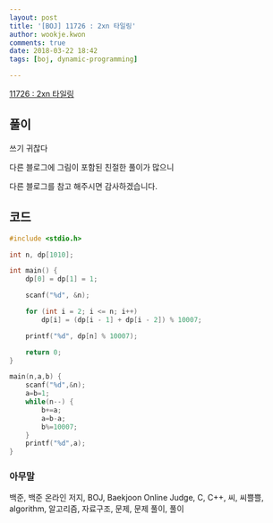 ```yaml
---
layout: post
title: '[BOJ] 11726 : 2xn 타일링'
author: wookje.kwon
comments: true
date: 2018-03-22 18:42
tags: [boj, dynamic-programming]

---
```


[11726 : 2xn 타일링](https://www.acmicpc.net/problem/11726)

## 풀이

쓰기 귀찮다

다른 블로그에 그림이 포함된 친절한 풀이가 많으니

다른 블로그를 참고 해주시면 감사하겠습니다.

## 코드

```cpp
#include <stdio.h>

int n, dp[1010];

int main() {
	dp[0] = dp[1] = 1;

	scanf("%d", &n);

	for (int i = 2; i <= n; i++)
		dp[i] = (dp[i - 1] + dp[i - 2]) % 10007;

	printf("%d", dp[n] % 10007);

	return 0;
}
```
```cpp
main(n,a,b) {
    scanf("%d",&n);
    a=b=1;
    while(n--) {
        b+=a;
        a=b-a;
        b%=10007;
    }
    printf("%d",a);
}
```

### 아무말  
백준, 백준 온라인 저지, BOJ, Baekjoon Online Judge, C, C++, 씨, 씨쁠쁠, algorithm, 알고리즘, 자료구조, 문제, 문제 풀이, 풀이
